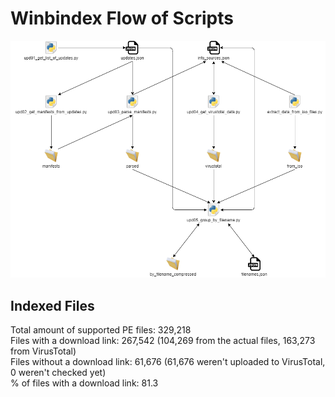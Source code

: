 # Winbindex Flow of Scripts

![winbindex-scripts-flow.png](winbindex-scripts-flow.png)

## Indexed Files

<!--FileStats-->
Total amount of supported PE files: 329,218  
Files with a download link: 267,542 (104,269 from the actual files, 163,273 from VirusTotal)  
Files without a download link: 61,676 (61,676 weren't uploaded to VirusTotal, 0 weren't checked yet)  
% of files with a download link: 81.3  
<!--/FileStats-->
